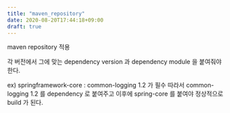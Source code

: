 ```yaml
---
title: "maven_repository"
date: 2020-08-20T17:44:18+09:00
draft: true
---
```


maven repository 적용

각 버전에서 그에 맞는 dependency version 과 dependency module 을 붙여줘야 한다.

ex) springframework-core : common-logging 1.2 가 필수
따라서 common-logging 1.2 를 dependency 로 붙여주고 이후에 spring-core 를 붙여야 정상적으로 build 가 된다.